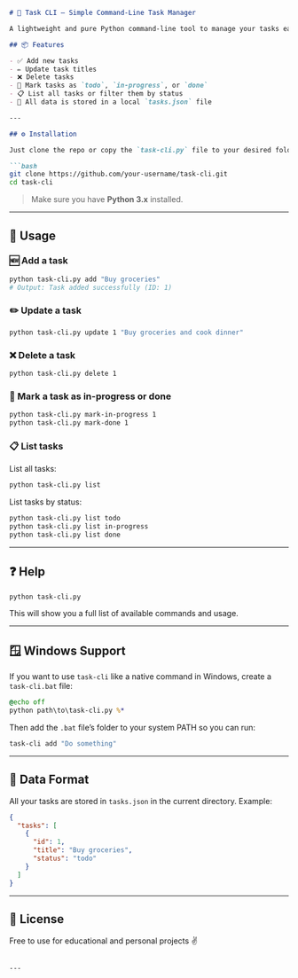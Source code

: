 
````markdown
# 📝 Task CLI – Simple Command-Line Task Manager

A lightweight and pure Python command-line tool to manage your tasks easily — without any external libraries.

## 📦 Features

- ✅ Add new tasks  
- ✏️ Update task titles  
- ❌ Delete tasks  
- 🔁 Mark tasks as `todo`, `in-progress`, or `done`  
- 📋 List all tasks or filter them by status  
- 💾 All data is stored in a local `tasks.json` file

---

## ⚙️ Installation

Just clone the repo or copy the `task-cli.py` file to your desired folder:

```bash
git clone https://github.com/your-username/task-cli.git
cd task-cli
````

> Make sure you have **Python 3.x** installed.

---

## 🚀 Usage

### 🆕 Add a task

```bash
python task-cli.py add "Buy groceries"
# Output: Task added successfully (ID: 1)
```

### ✏️ Update a task

```bash
python task-cli.py update 1 "Buy groceries and cook dinner"
```

### ❌ Delete a task

```bash
python task-cli.py delete 1
```

### 🔁 Mark a task as in-progress or done

```bash
python task-cli.py mark-in-progress 1
python task-cli.py mark-done 1
```

### 📋 List tasks

List all tasks:

```bash
python task-cli.py list
```

List tasks by status:

```bash
python task-cli.py list todo
python task-cli.py list in-progress
python task-cli.py list done
```

---

## ❓ Help

```bash
python task-cli.py
```

This will show you a full list of available commands and usage.

---

## 🪟 Windows Support

If you want to use `task-cli` like a native command in Windows, create a `task-cli.bat` file:

```bat
@echo off
python path\to\task-cli.py %*
```

Then add the `.bat` file’s folder to your system PATH so you can run:

```bash
task-cli add "Do something"
```

---

## 📁 Data Format

All your tasks are stored in `tasks.json` in the current directory. Example:

```json
{
  "tasks": [
    {
      "id": 1,
      "title": "Buy groceries",
      "status": "todo"
    }
  ]
}
```

---

## 🧠 License

Free to use for educational and personal projects ✌️

```

---



